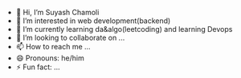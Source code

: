 - 👋 Hi, I’m Suyash Chamoli
- 👀 I’m interested in web development(backend)
- 🌱 I’m currently learning da&algo(leetcoding) and learning Devops
- 💞️ I’m looking to collaborate on ...
- 📫 How to reach me ...
- 😄 Pronouns: he/him
- ⚡ Fun fact: ...

<!---
Suyashgopal/Suyashgopal is a ✨ special ✨ repository because its `README.md` (this file) appears on your GitHub profile.
You can click the Preview link to take a look at your changes.
--->
